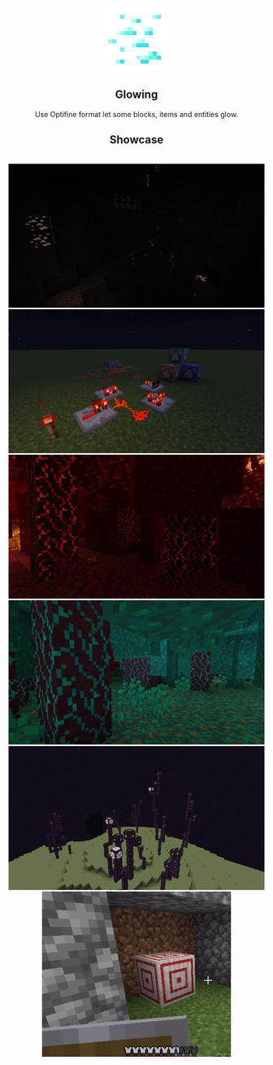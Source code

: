 <div align=center>
  <img src="./pack.png" width="128">
  <h2>Glowing</h2>
  Use Optifine format let some blocks, items and entities glow.
  <h2>Showcase</h2>
<br/>
  <img src="https://raw.githubusercontent.com/7777777-4547/Glowing-OF/img/img/2022-07-06_17.23.51.png">
<br/>
  <img src="https://raw.githubusercontent.com/7777777-4547/Glowing-OF/img/img/2022-01-18_14.44.13.png">
<br/>
  <img src="https://raw.githubusercontent.com/7777777-4547/Glowing-OF/img/img/2021-12-30_20.18.06.png">
<br/>
  <img src="https://raw.githubusercontent.com/7777777-4547/Glowing-OF/img/img/2022-01-18_14.55.21.png">
<br/>
  <img src="https://raw.githubusercontent.com/7777777-4547/Glowing-OF/img/img/2022-01-01_19.40.22.png">
<br/>
  <img src="https://raw.githubusercontent.com/7777777-4547/Glowing-OF/img/img/GIF 2022-4-16 23-09-59.gif" height="325">
</div>

